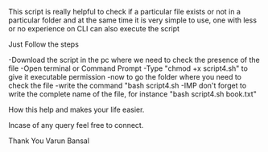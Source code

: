 
This script is really helpful to check if a particular file exists or not in a particular folder and at the same time it is very simple to use, one with less or no experience on CLI can also execute the script

Just Follow the steps 

-Download the script in the pc where we need to check the presence of the file
-Open terminal or Command Prompt 
-Type "chmod +x script4.sh" to give it executable permission
-now to go the folder where you need to check the file
-write the command "bash script4.sh <filename>
-IMP don't forget to write the complete name of the file, for instance "bash script4.sh book.txt"


How this help and makes your life easier.

Incase of any query feel free to connect.

Thank You
Varun Bansal

